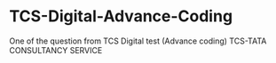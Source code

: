 # TCS-Digital-Advance-Coding
One of the question from TCS Digital test (Advance coding)
TCS-TATA CONSULTANCY SERVICE
